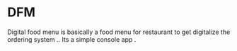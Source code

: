 # DFM
Digital food menu is basically a food menu for restaurant to get digitalize  the ordering system ..
Its a simple console app .

